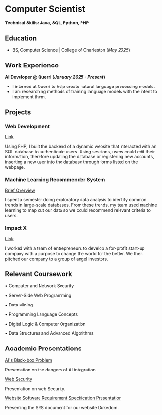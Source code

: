 # Computer Scientist

#### Technical Skills: Java, SQL, Python, PHP

## Education
- BS, Computer Science | College of Charleston (_May 2025_)

## Work Experience
**AI Developer @ Querri (_January 2025 - Present_)**
- I interned at Querri to help create natural language processing models.
- I am researching methods of training language models with the intent to implement them.

## Projects
### Web Development 
[Link](https://www.mdpi.com/1424-8220/22/8/3048)

Using PHP, I built the backend of a dynamic website that interacted with an SQL database to authenticate users. Using sessions, users could edit their information, therefore updating the database or registering new accounts, inserting a new user into the database through forms listed on the webpage. 

### Machine Learning Recommender System
[Brief Overview](/assets/img/TripRecc.pdf)

I spent a semester doing exploratory data analysis to identify common trends in large-scale databases. From these trends, my team used machine learning to map out our data so we could recommend relevant criteria to users.

### Impact X 
[Link](https://charleston.edu/school-business/centers-initiatives/center-entrepreneurship/impactx.php#accordion-22dd17d9-3365-41af-a6aa-a5bdb6e4a743-0)

I worked with a team of entrepreneurs to develop a for-profit start-up company with a purpose to change the world for the better. We then pitched our company to a group of angel investors.

## Relevant Coursework

•	Computer and Network Security

•	Server-Side Web Programming

•	Data Mining

•	Programming Language Concepts

•	Digital Logic & Computer Organization

•	Data Structures and Advanced Algorithms

## Academic Presentations
[AI's Black-box Problem](/assets/img/AIsBlack-boxProblem.pdf)

Presentation on the dangers of AI integration.

[Web Security](/assets/img/WebSecurity.pdf)

Presentation on web Security.

[Website Software Requirement Specification Presentation](/assets/img/DukedomSRSPresentation.pdf)

Presenting the SRS document for our website Dukedom.
